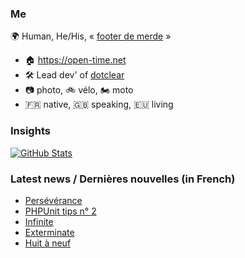 ### Me

🌍 Human, He/His, « [footer de merde](https://open-time.net/post/2013/07/17/La-veritable-histoire-du-Footer-de-merde-) » 
* 🏠 https://open-time.net 
* 🛠️ Lead dev' of [dotclear](https://git.dotclear.org/dev/dotclear)
* 📷 photo, 🚲 vélo, 🏍️ moto 
* 🇫🇷 native, 🇬🇧 speaking, 🇪🇺 living

### Insights

[![GitHub Stats](https://github-readme-stats-sigma-five.vercel.app/api?username=franck-paul)](https://github.com/franck-paul)

### Latest news / Dernières nouvelles (in French)

<!-- BLOG-POST-LIST:START -->
- [Persévérance](https://open-time.net/post/2025/08/25/Perseverance)
- [PHPUnit tips n° 2](https://open-time.net/post/2025/08/22/PHPUnit-tips-n-2)
- [Infinite](https://open-time.net/post/2025/08/23/Infinite)
- [Exterminate](https://open-time.net/post/2025/08/22/Exterminate)
- [Huit à neuf](https://open-time.net/post/2025/08/21/Huit-a-neuf)
<!-- BLOG-POST-LIST:END -->
